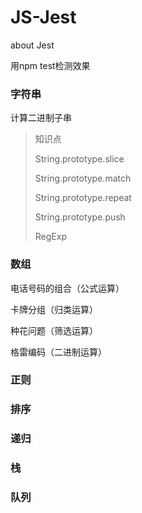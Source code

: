 # JS-Jest

about Jest

用npm test检测效果

### 字符串
计算二进制子串
> 知识点
> 
> String.prototype.slice
> 
> String.prototype.match
> 
> String.prototype.repeat
> 
> String.prototype.push
> 
> RegExp

### 数组
电话号码的组合（公式运算）

卡牌分组（归类运算）

种花问题（筛选运算）

格雷编码（二进制运算）

### 正则

### 排序

### 递归

### 栈

### 队列
